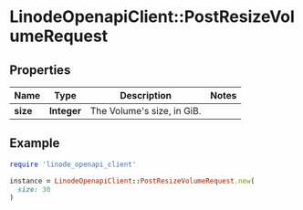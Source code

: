# LinodeOpenapiClient::PostResizeVolumeRequest

## Properties

| Name | Type | Description | Notes |
| ---- | ---- | ----------- | ----- |
| **size** | **Integer** | The Volume&#39;s size, in GiB. |  |

## Example

```ruby
require 'linode_openapi_client'

instance = LinodeOpenapiClient::PostResizeVolumeRequest.new(
  size: 30
)
```

